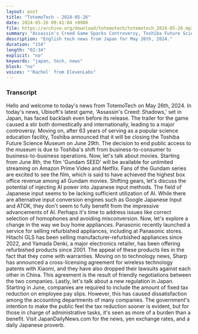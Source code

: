 ```yaml
---
layout: post
title: "TotemoTech - 2024-05-26"
date: 2024-05-26 09:41:04 +0900
file: https://archive.org/download/totemotech/totemotech_2024-05-26.mp3
summary: "Assassin's Creed Game Sparks Controversy, Toshiba Future Science Museum to Close, & more…"
description: "English tech news from Japan for May 26th, 2024."
duration: "154"
length: "02:34"
explicit: "no"
keywords: "japan, tech, news"
block: "no"
voices: "'Rachel' from ElevenLabs"
---
```


### Transcript

Hello and welcome to today's news from TotemoTech on May 26th, 2024. In today's news, Ubisoft's latest game, 'Assassin's Creed: Shadows,' set in Japan, has faced backlash even before its release. The trailer for the game caused a stir both domestically and internationally, leading to a major controversy. Moving on, after 63 years of serving as a popular science education facility, Toshiba announced that it will be closing the Toshiba Future Science Museum on June 29th. The decision to end public access to the museum is due to Toshiba's shift from business-to-consumer to business-to-business operations. Now, let's talk about movies. Starting from June 8th, the film 'Gundam SEED' will be available for unlimited streaming on Amazon Prime Video and Netflix. Fans of the Gundam series are excited to see the film, which is said to have achieved the highest box office revenue among all Gundam movies. Shifting gears, let's discuss the potential of injecting AI power into Japanese input methods. The field of Japanese input seems to be lacking sufficient utilization of AI. While there are alternative input conversion engines such as Google Japanese Input and ATOK, they don't seem to fully benefit from the impressive advancements of AI. Perhaps it's time to address issues like correct selection of homophones and avoiding misconversion. Now, let's explore a change in the way we buy home appliances. Panasonic recently launched a service for selling refurbished appliances, including at Panasonic stores. Hitachi GLS has been selling manufacturer-refurbished appliances since 2022, and Yamada Denki, a major electronics retailer, has been offering refurbished products since 2001. The appeal of these products lies in the fact that they come with warranties. Moving on to technology news, Sharp has announced a cross-licensing agreement for wireless technology patents with Xiaomi, and they have also dropped their lawsuits against each other in China. This agreement is the result of friendly negotiations between the two companies. Lastly, let's talk about a new regulation in Japan. Starting in June, companies are required to include the amount of fixed tax reduction on employee pay slips. However, this has caused dissatisfaction among the accounting departments of many companies. The government's intention to make the public feel the tax reduction sooner is evident, but for those in charge of administrative tasks, it's seen as more of a burden than a benefit.   Visit JapanDailyNews.com for the news, yen exchange rates, and a daily Japanese proverb.
